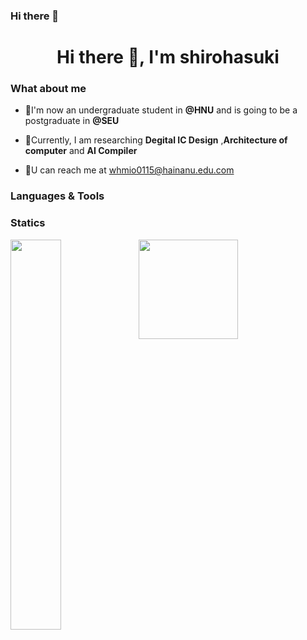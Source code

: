 ### Hi there 👋

<h1 align="center">Hi there 👋, I'm shirohasuki</h1>

### What about me

+ :school:I'm now an undergraduate student in **@HNU** and is going to be a postgraduate in **@SEU**

+ :telescope:Currently, I am researching **Degital IC Design** ,**Architecture of computer** and **AI Compiler**
+ :e-mail:U can reach me at whmio0115@hainanu.edu.com

### Languages & Tools


### Statics

<img align="Left" src="https://github-readme-stats.vercel.app/api?username=shirohasuki&show_icons=true&hide_border=true&theme=radical&layout=compact" width="40%"><img align="Left" height="159px" src="https://github-readme-stats-one-rosy.vercel.app/api/top-langs/?username=shirohasuki&hide_title=true&hide_border=true&layout=compact&hide=html&theme=dracula" />
